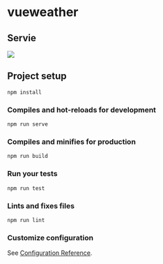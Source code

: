 # vueweather

## Servie
![](https://user-images.githubusercontent.com/38175311/101977991-05cc4980-3c95-11eb-9972-95aab9464dc6.gif)

## Project setup
```
npm install
```

### Compiles and hot-reloads for development
```
npm run serve
```

### Compiles and minifies for production
```
npm run build
```

### Run your tests
```
npm run test
```

### Lints and fixes files
```
npm run lint
```

### Customize configuration
See [Configuration Reference](https://cli.vuejs.org/config/).

